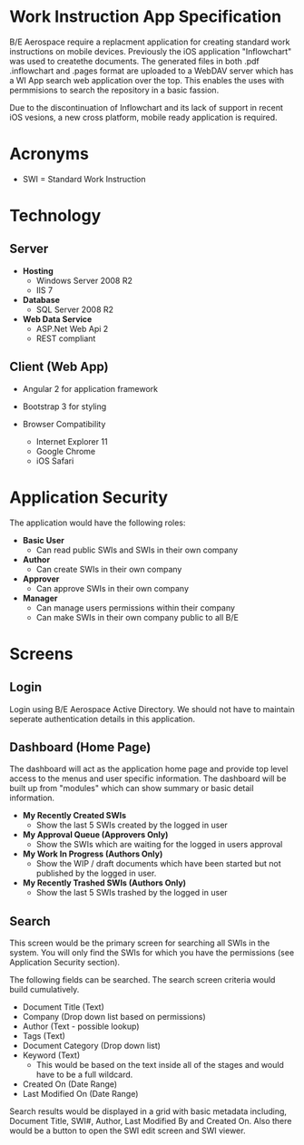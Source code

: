 # Work Instruction App Specification

B/E Aerospace require a replacment application for creating standard work instructions on mobile devices. 
Previously the iOS application "Inflowchart" was used to createthe documents. The generated files in both .pdf
 .inflowchart and .pages format are uploaded to a WebDAV server which has a WI App search web application over the top.
 This enables the uses with permmisions to search the repository in a basic fassion.

 Due to the discontinuation of Inflowchart and its lack of support in recent iOS vesions, a new cross platform, 
 mobile ready application is required.

# Acronyms

- SWI = Standard Work Instruction 


# Technology
## Server
- **Hosting** 
    - Windows Server 2008 R2
    - IIS 7
- **Database**
    - SQL Server 2008 R2
- **Web Data Service**
    - ASP.Net Web Api 2
    - REST compliant 

## Client (Web App)
- Angular 2 for application framework
- Bootstrap 3 for styling

- Browser Compatibility
    - Internet Explorer 11
    - Google Chrome
    - iOS Safari

# Application Security

The application would have the following roles:
- **Basic User**
    - Can read public SWIs and SWIs in their own company
- **Author**
    - Can create SWIs in their own company
- **Approver**
    - Can approve SWIs in their own company 
- **Manager**
    - Can manage users permissions within their company
    - Can make SWIs in their own company public to all B/E

# Screens

## Login 
Login using B/E Aerospace Active Directory. We should not have to maintain seperate authentication details in this application. 

## Dashboard (Home Page)
The dashboard will act as the application home page and provide top level access to the menus and user specific information.
The dashboard will be built up from "modules" which can show summary or basic detail information. 

- **My Recently Created SWIs**
    - Show the last 5 SWIs created by the logged in user
- **My Approval Queue (Approvers Only)**
    - Show the SWIs which are waiting for the logged in users approval
- **My Work In Progress (Authors Only)**
    - Show the WIP / draft documents which have been started but not published by the logged in user.
- **My Recently Trashed SWIs (Authors Only)**
    - Show the last 5 SWIs trashed by the logged in user 

## Search
This screen would be the primary screen for searching all SWIs in the system. 
You will only find the SWIs for which you have the permissions (see Application Security section).

The following fields can be searched. The search screen criteria would build cumulatively. 

- Document Title (Text)
- Company (Drop down list based on permissions)
- Author (Text - possible lookup)
- Tags (Text)
- Document Category (Drop down list)
- Keyword (Text)
    - This would be based on the text inside all of the stages and would have to be a full wildcard.
- Created On (Date Range)
- Last Modified On (Date Range)

Search results would be displayed in a grid with basic metadata including, Document Title, SWI#, Author, 
Last Modified By and Created On. Also there would be a button to open the SWI edit screen and SWI viewer. 



